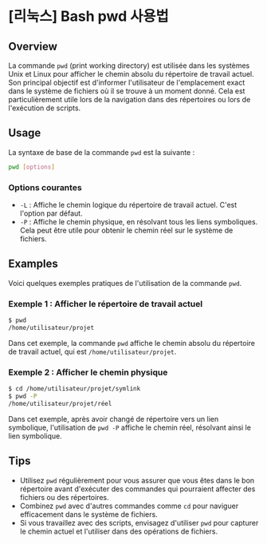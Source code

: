 # [리눅스] Bash pwd 사용법

## Overview
La commande `pwd` (print working directory) est utilisée dans les systèmes Unix et Linux pour afficher le chemin absolu du répertoire de travail actuel. Son principal objectif est d'informer l'utilisateur de l'emplacement exact dans le système de fichiers où il se trouve à un moment donné. Cela est particulièrement utile lors de la navigation dans des répertoires ou lors de l'exécution de scripts.

## Usage
La syntaxe de base de la commande `pwd` est la suivante :

```bash
pwd [options]
```

### Options courantes
- `-L` : Affiche le chemin logique du répertoire de travail actuel. C'est l'option par défaut.
- `-P` : Affiche le chemin physique, en résolvant tous les liens symboliques. Cela peut être utile pour obtenir le chemin réel sur le système de fichiers.

## Examples
Voici quelques exemples pratiques de l'utilisation de la commande `pwd`.

### Exemple 1 : Afficher le répertoire de travail actuel
```bash
$ pwd
/home/utilisateur/projet
```
Dans cet exemple, la commande `pwd` affiche le chemin absolu du répertoire de travail actuel, qui est `/home/utilisateur/projet`.

### Exemple 2 : Afficher le chemin physique
```bash
$ cd /home/utilisateur/projet/symlink
$ pwd -P
/home/utilisateur/projet/réel
```
Dans cet exemple, après avoir changé de répertoire vers un lien symbolique, l'utilisation de `pwd -P` affiche le chemin réel, résolvant ainsi le lien symbolique.

## Tips
- Utilisez `pwd` régulièrement pour vous assurer que vous êtes dans le bon répertoire avant d'exécuter des commandes qui pourraient affecter des fichiers ou des répertoires.
- Combinez `pwd` avec d'autres commandes comme `cd` pour naviguer efficacement dans le système de fichiers.
- Si vous travaillez avec des scripts, envisagez d'utiliser `pwd` pour capturer le chemin actuel et l'utiliser dans des opérations de fichiers.